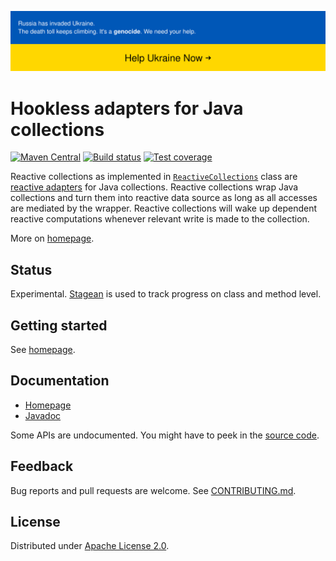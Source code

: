 <!--- Generated by scripts/configure.py --->
[![SWUbanner](https://raw.githubusercontent.com/vshymanskyy/StandWithUkraine/main/banner2-direct.svg)](https://github.com/vshymanskyy/StandWithUkraine/blob/main/docs/README.md)

# Hookless adapters for Java collections

[![Maven Central](https://img.shields.io/maven-central/v/com.machinezoo.hookless/hookless-collections)](https://search.maven.org/artifact/com.machinezoo.hookless/hookless-collections)
[![Build status](https://github.com/robertvazan/hookless-collections/workflows/build/badge.svg)](https://github.com/robertvazan/hookless-collections/actions/workflows/build.yml)
[![Test coverage](https://codecov.io/gh/robertvazan/hookless-collections/branch/master/graph/badge.svg)](https://codecov.io/gh/robertvazan/hookless-collections)

Reactive collections as implemented in [`ReactiveCollections`](https://hookless.machinezoo.com/javadocs/core/com.machinezoo.hookless/com/machinezoo/hookless/util/ReactiveCollections.html) class
are [reactive adapters](https://hookless.machinezoo.com/adapters) for Java collections.
Reactive collections wrap Java collections and turn them into reactive data source as long as all accesses are mediated by the wrapper.
Reactive collections will wake up dependent reactive computations whenever relevant write is made to the collection.

More on [homepage](https://hookless.machinezoo.com/collections).

## Status

Experimental. [Stagean](https://stagean.machinezoo.com/) is used to track progress on class and method level.

## Getting started

See [homepage](https://hookless.machinezoo.com/collections).

## Documentation

* [Homepage](https://hookless.machinezoo.com/collections)
* [Javadoc](https://hookless.machinezoo.com/javadocs/collections/com.machinezoo.hookless/module-summary.html)

Some APIs are undocumented. You might have to peek in the [source code](src/main/java/com/machinezoo/hookless).

## Feedback

Bug reports and pull requests are welcome. See [CONTRIBUTING.md](CONTRIBUTING.md).

## License

Distributed under [Apache License 2.0](LICENSE).
